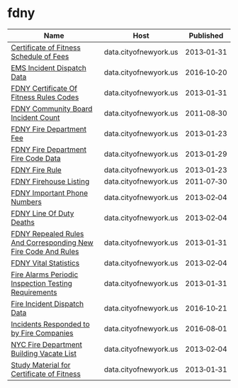 # fdny

Name | Host | Published
---- | ---- | ---------
[Certificate of Fitness Schedule of Fees](../datasets/2ghx-qqsj.md) | data.cityofnewyork.us | 2013&#x2011;01&#x2011;31
[EMS Incident Dispatch Data](../datasets/76xm-jjuj.md) | data.cityofnewyork.us | 2016&#x2011;10&#x2011;20
[FDNY Certificate Of Fitness Rules Codes](../datasets/5vsp-htwz.md) | data.cityofnewyork.us | 2013&#x2011;01&#x2011;31
[FDNY Community Board Incident Count](../datasets/rtc6-e7ff.md) | data.cityofnewyork.us | 2011&#x2011;08&#x2011;30
[FDNY Fire Department Fee](../datasets/2cvx-33uz.md) | data.cityofnewyork.us | 2013&#x2011;01&#x2011;23
[FDNY Fire Department Fire Code Data](../datasets/msp3-x6rs.md) | data.cityofnewyork.us | 2013&#x2011;01&#x2011;29
[FDNY Fire Rule](../datasets/y6ih-4ijb.md) | data.cityofnewyork.us | 2013&#x2011;01&#x2011;23
[FDNY Firehouse Listing](../datasets/hc8x-tcnd.md) | data.cityofnewyork.us | 2011&#x2011;07&#x2011;30
[FDNY Important Phone Numbers](../datasets/kjmq-hfaa.md) | data.cityofnewyork.us | 2013&#x2011;02&#x2011;04
[FDNY Line Of Duty Deaths](../datasets/32y8-s55c.md) | data.cityofnewyork.us | 2013&#x2011;02&#x2011;04
[FDNY Repealed Rules And Corresponding New Fire Code And Rules](../datasets/isrj-349k.md) | data.cityofnewyork.us | 2013&#x2011;01&#x2011;31
[FDNY Vital Statistics](../datasets/qg7h-jiy8.md) | data.cityofnewyork.us | 2013&#x2011;02&#x2011;04
[Fire Alarms Periodic Inspection Testing Requirements](../datasets/g84i-fugu.md) | data.cityofnewyork.us | 2013&#x2011;01&#x2011;31
[Fire Incident Dispatch Data](../datasets/8m42-w767.md) | data.cityofnewyork.us | 2016&#x2011;10&#x2011;21
[Incidents Responded to by Fire Companies](../datasets/tm6d-hbzd.md) | data.cityofnewyork.us | 2016&#x2011;08&#x2011;01
[NYC Fire Department Building Vacate List](../datasets/n5xc-7jfa.md) | data.cityofnewyork.us | 2013&#x2011;02&#x2011;04
[Study Material for Certificate of Fitness](../datasets/6dgq-4h88.md) | data.cityofnewyork.us | 2013&#x2011;01&#x2011;31

